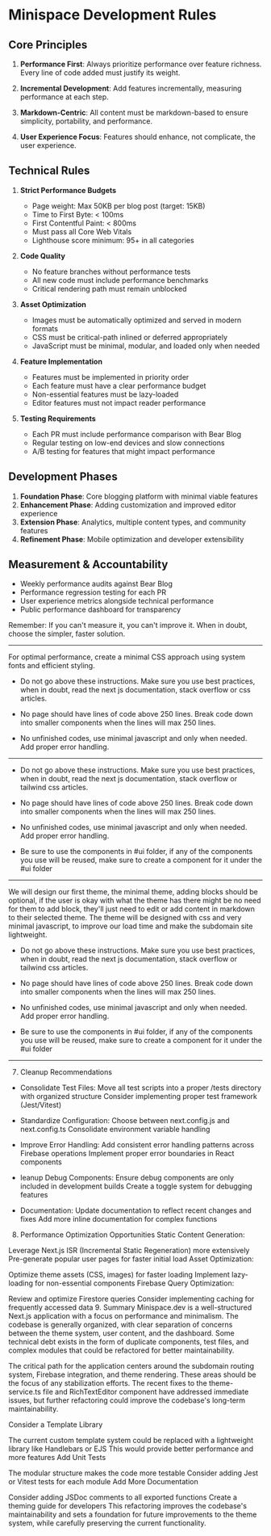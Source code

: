 # Minispace Development Rules

## Core Principles

1. **Performance First**: Always prioritize performance over feature richness. Every line of code added must justify its weight.

2. **Incremental Development**: Add features incrementally, measuring performance at each step.

3. **Markdown-Centric**: All content must be markdown-based to ensure simplicity, portability, and performance.

4. **User Experience Focus**: Features should enhance, not complicate, the user experience.

## Technical Rules

1. **Strict Performance Budgets**
    - Page weight: Max 50KB per blog post (target: 15KB)
    - Time to First Byte: < 100ms
    - First Contentful Paint: < 800ms
    - Must pass all Core Web Vitals
    - Lighthouse score minimum: 95+ in all categories

2. **Code Quality**
    - No feature branches without performance tests
    - All new code must include performance benchmarks
    - Critical rendering path must remain unblocked

3. **Asset Optimization**
    - Images must be automatically optimized and served in modern formats
    - CSS must be critical-path inlined or deferred appropriately
    - JavaScript must be minimal, modular, and loaded only when needed

4. **Feature Implementation**
    - Features must be implemented in priority order
    - Each feature must have a clear performance budget
    - Non-essential features must be lazy-loaded
    - Editor features must not impact reader performance

5. **Testing Requirements**
    - Each PR must include performance comparison with Bear Blog
    - Regular testing on low-end devices and slow connections
    - A/B testing for features that might impact performance

## Development Phases

1. **Foundation Phase**: Core blogging platform with minimal viable features
2. **Enhancement Phase**: Adding customization and improved editor experience
3. **Extension Phase**: Analytics, multiple content types, and community features
4. **Refinement Phase**: Mobile optimization and developer extensibility

## Measurement & Accountability

- Weekly performance audits against Bear Blog
- Performance regression testing for each PR
- User experience metrics alongside technical performance
- Public performance dashboard for transparency

Remember: If you can't measure it, you can't improve it. When in doubt, choose the simpler, faster solution.

----

For optimal performance, create a minimal CSS approach using system fonts and efficient styling.

- Do not go above these instructions. Make sure you use best practices, when in doubt, read the next js documentation, stack overflow or css articles.

- No page should have lines of code above 250 lines. Break code down into smaller components when the lines will max 250 lines.

- No unfinished codes, use minimal javascript and only when needed. Add proper error handling.



----


- Do not go above these instructions. Make sure you use best practices, when in doubt, read the next js documentation, stack overflow or tailwind css articles.

- No page should have lines of code above 250 lines. Break code down into smaller components when the lines will max 250 lines.

- No unfinished codes, use minimal javascript and only when needed. Add proper error handling. 

- Be sure to use the components in #ui folder, if any of the components you use will be reused, make sure to create a component for it under the #ui folder


---

We will design our first theme, the minimal theme, adding blocks should be optional, if the user is okay with what the theme has there might be no need for them to add block, they'll just need to edit or add content in markdown to their selected theme. The theme will be designed with css and very minimal javascript, to improve our load time and make the subdomain site lightweight.




- Do not go above these instructions. Make sure you use best practices, when in doubt, read the next js documentation, stack overflow or tailwind css articles.

- No page should have lines of code above 250 lines. Break code down into smaller components when the lines will max 250 lines.

- No unfinished codes, use minimal javascript and only when needed. Add proper error handling. 

- Be sure to use the components in #ui folder, if any of the components you use will be reused, make sure to create a component for it under the #ui folder


---

7. Cleanup Recommendations
- Consolidate Test Files:
Move all test scripts into a proper /tests directory with organized structure
Consider implementing proper test framework (Jest/Vitest)

- Standardize Configuration:
Choose between next.config.js and next.config.ts
Consolidate environment variable handling

- Improve Error Handling:
Add consistent error handling patterns across Firebase operations
Implement proper error boundaries in React components

- leanup Debug Components:
Ensure debug components are only included in development builds
Create a toggle system for debugging features

- Documentation:
Update documentation to reflect recent changes and fixes
Add more inline documentation for complex functions

8. Performance Optimization Opportunities
Static Content Generation:

Leverage Next.js ISR (Incremental Static Regeneration) more extensively
Pre-generate popular user pages for faster initial load
Asset Optimization:

Optimize theme assets (CSS, images) for faster loading
Implement lazy-loading for non-essential components
Firebase Query Optimization:

Review and optimize Firestore queries
Consider implementing caching for frequently accessed data
9. Summary
Minispace.dev is a well-structured Next.js application with a focus on performance and minimalism. The codebase is generally organized, with clear separation of concerns between the theme system, user content, and the dashboard. Some technical debt exists in the form of duplicate components, test files, and complex modules that could be refactored for better maintainability.

The critical path for the application centers around the subdomain routing system, Firebase integration, and theme rendering. These areas should be the focus of any stabilization efforts. The recent fixes to the theme-service.ts file and RichTextEditor component have addressed immediate issues, but further refactoring could improve the codebase's long-term maintainability.

Consider a Template Library

The current custom template system could be replaced with a lightweight library like Handlebars or EJS
This would provide better performance and more features
Add Unit Tests

The modular structure makes the code more testable
Consider adding Jest or Vitest tests for each module
Add More Documentation

Consider adding JSDoc comments to all exported functions
Create a theming guide for developers
This refactoring improves the codebase's maintainability and sets a foundation for future improvements to the theme system, while carefully preserving the current functionality.